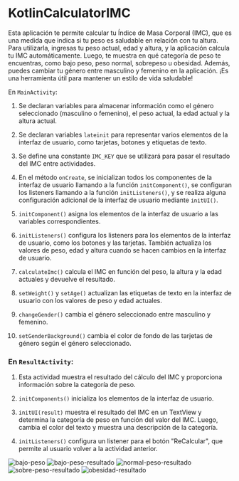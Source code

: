 # KotlinCalculatorIMC

Esta aplicación te permite calcular tu Índice de Masa Corporal (IMC), que es una medida que indica si tu peso es saludable en relación con tu altura. Para utilizarla, ingresas tu peso actual, edad y altura, y la aplicación calcula tu IMC automáticamente. Luego, te muestra en qué categoría de peso te encuentras, como bajo peso, peso normal, sobrepeso u obesidad. Además, puedes cambiar tu género entre masculino y femenino en la aplicación. ¡Es una herramienta útil para mantener un estilo de vida saludable!

En `MainActivity`:

1. Se declaran variables para almacenar información como el género seleccionado (masculino o femenino), el peso actual, la edad actual y la altura actual.

2. Se declaran variables `lateinit` para representar varios elementos de la interfaz de usuario, como tarjetas, botones y etiquetas de texto.

3. Se define una constante `IMC_KEY` que se utilizará para pasar el resultado del IMC entre actividades.

4. En el método `onCreate`, se inicializan todos los componentes de la interfaz de usuario llamando a la función `initComponent()`, se configuran los listeners llamando a la función `initListeners()`, y se realiza alguna configuración adicional de la interfaz de usuario mediante `initUI()`.

5. `initComponent()` asigna los elementos de la interfaz de usuario a las variables correspondientes.

6. `initListeners()` configura los listeners para los elementos de la interfaz de usuario, como los botones y las tarjetas. También actualiza los valores de peso, edad y altura cuando se hacen cambios en la interfaz de usuario.

7. `calculateImc()` calcula el IMC en función del peso, la altura y la edad actuales y devuelve el resultado.

8. `setWeight()` y `setAge()` actualizan las etiquetas de texto en la interfaz de usuario con los valores de peso y edad actuales.

9. `changeGender()` cambia el género seleccionado entre masculino y femenino.

10. `setGenderBackground()` cambia el color de fondo de las tarjetas de género según el género seleccionado.

### En `ResultActivity`:

1. Esta actividad muestra el resultado del cálculo del IMC y proporciona información sobre la categoría de peso.

2. `initComponents()` inicializa los elementos de la interfaz de usuario.

3. `initUI(result)` muestra el resultado del IMC en un TextView y determina la categoría de peso en función del valor del IMC. Luego, cambia el color del texto y muestra una descripción de la categoría.

4. `initListeners()` configura un listener para el botón "ReCalcular", que permite al usuario volver a la actividad anterior.


![bajo-peso](https://github.com/GuidiUZ/KotlinCalculatorIMC/assets/83031656/01f0b390-82e9-4c2b-9cb6-81b934523eab)
![bajo-peso-resultado](https://github.com/GuidiUZ/KotlinCalculatorIMC/assets/83031656/30d0d1d5-3617-4c16-bfe3-8a4f5417b0f1)
![normal-peso-resultado](https://github.com/GuidiUZ/KotlinCalculatorIMC/assets/83031656/f19e94cc-a6de-42a1-8542-8a4adc8b543c)
![sobre-peso-resultado](https://github.com/GuidiUZ/KotlinCalculatorIMC/assets/83031656/c74f6d0b-59ab-4979-a941-b0fdc00da59f)
![obesidad-resultado](https://github.com/GuidiUZ/KotlinCalculatorIMC/assets/83031656/deea0321-cfdc-4311-a7ea-4d50c89f4e46)



